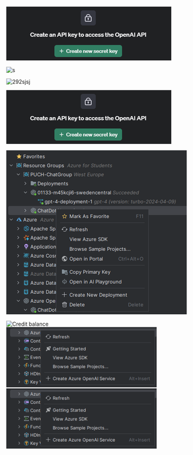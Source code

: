 ![aoskoka](screens/create-api.png)

![s]()

![292sjsj](ksokokko)

![aoskoka](screens/create-api.png)

![alt text](screens/intellij-create-deployment-2.png)

<img src="screens/sisi.png" alt="Credit balance" width="400" />

<img src="screens/intellij-create-service-1.png" alt="Credit balance" width="400" />

<img src="screens/intellij-create-service-1.png" alt="Credit balance" width="400" />